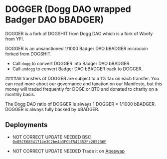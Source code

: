 # DOGGER (Dogg DAO wrapped Badger DAO bBADGER)

DOGGER is a fork of DOGSHIT from Dogg DAO which is a fork of Woofy from YFI.

DOGGER is an unsanctioned 1/1000 Badger DAO bBADGER microcoin forked from DOGSHIT.  

- Call `dogg` to convert DOGGER into Badger DAO bBADGER.
- Call `undogg` to convert Badger DAO bBADGER back to DOGGER.

####All transfers of DOGGER are subject to a 1% tax on each transfer.
You can read more about our governance and taxation on our Manifesto, but this money will traded frequently for DOGE or BTC and donated to charity on a monthly basis.

The Dogg DAO ratio of DOGGER is always 1 DOGGER = 1/1000 bBADGER. DOGGER is always fully backed by bBADGER.

## Deployments

- NOT CORRECT UPDATE NEEDED BSC [`0x05CE68341714e3C2be4a3FCbF542352Fc285236F`](https://bscscan.com/address/0x05CE68341714e3C2be4a3FCbF542352Fc285236F)

- NOT CORRECT UPDATE NEEDED Trade it on [Apeswap](https://info.apeswap.finance/pair/0x7f24df1a718af253105b6fce1287bf8839588524)

